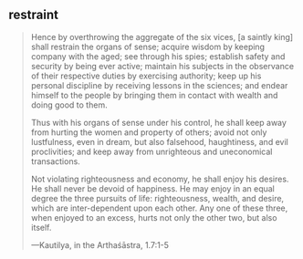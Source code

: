 ## restraint
> Hence by overthrowing the aggregate of the six vices, [a saintly king] shall restrain the organs of sense; acquire wisdom by keeping company with the aged; see through his spies; establish safety and security by being ever active; maintain his subjects in the observance of their respective duties by exercising authority; keep up his personal discipline by receiving lessons in the sciences; and endear himself to the people by bringing them in contact with wealth and doing good to them.
> 
> Thus with his organs of sense under his control, he shall keep away from hurting the women and property of others; avoid not only lustfulness, even in dream, but also falsehood, haughtiness, and evil proclivities; and keep away from unrighteous and uneconomical transactions.
> 
> Not violating righteousness and economy, he shall enjoy his desires. He shall never be devoid of happiness. He may enjoy in an equal degree the three pursuits of life: righteousness, wealth, and desire, which are inter-dependent upon each other. Any one of these three, when enjoyed to an excess, hurts not only the other two, but also itself.
> 
> —Kautilya, in the Arthaśāstra, 1.7:1-5